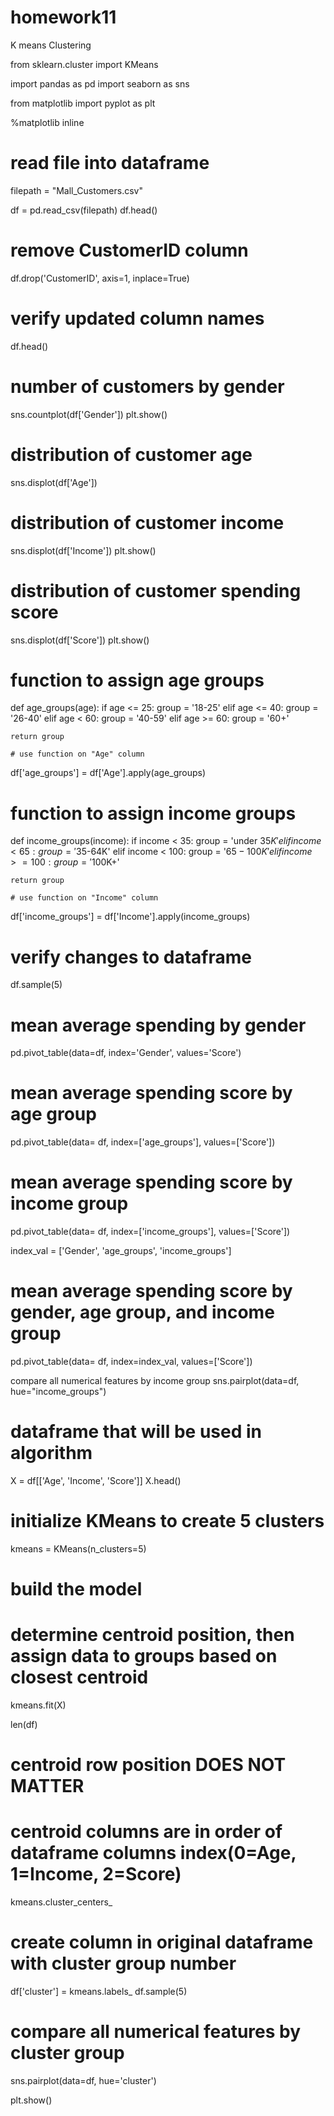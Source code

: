# homework11
K means Clustering

from sklearn.cluster import KMeans

import pandas as pd
import seaborn as sns

from matplotlib import pyplot as plt

%matplotlib inline

# read file into dataframe
filepath = "Mall_Customers.csv"

df = pd.read_csv(filepath)
df.head()

# remove CustomerID column
df.drop('CustomerID', axis=1, inplace=True)

# verify updated column names
df.head()

# number of customers by gender
sns.countplot(df['Gender'])
plt.show()


# distribution of customer age
sns.displot(df['Age'])

# distribution of customer income
sns.displot(df['Income'])
plt.show()

# distribution of customer spending score
sns.displot(df['Score'])
plt.show()

# function to assign age groups
def age_groups(age):
    if age <= 25:
        group = '18-25'
    elif age <= 40:
        group = '26-40'
    elif age < 60:
        group = '40-59'
    elif age >= 60:
        group = '60+'
        
    return group

    # use function on "Age" column
df['age_groups'] = df['Age'].apply(age_groups)

# function to assign income groups
def income_groups(income):
    if income < 35:
        group = 'under $35K'
    elif income < 65:
        group = '$35-64K'
    elif income < 100:
        group = '$65-100K'
    elif income >= 100:
        group = '$100K+'
        
    return group

    # use function on "Income" column
df['income_groups'] = df['Income'].apply(income_groups)

# verify changes to dataframe
df.sample(5)

# mean average spending by gender
pd.pivot_table(data=df, index='Gender', values='Score')

# mean average spending score by age group
pd.pivot_table(data= df, index=['age_groups'], values=['Score'])

# mean average spending score by income group
pd.pivot_table(data= df, index=['income_groups'], values=['Score'])

index_val = ['Gender', 'age_groups', 'income_groups']

# mean average spending score by gender, age group, and income group
pd.pivot_table(data= df, index=index_val, values=['Score'])

 compare all numerical features by income group
sns.pairplot(data=df, hue="income_groups")

# dataframe that will be used in algorithm
X = df[['Age', 'Income', 'Score']]
X.head()

# initialize KMeans to create 5 clusters
kmeans = KMeans(n_clusters=5)

# build the model 
# determine centroid position, then assign data to groups based on closest centroid
kmeans.fit(X)

len(df)

# centroid row position DOES NOT MATTER
# centroid columns are in order of dataframe columns index(0=Age, 1=Income, 2=Score)
kmeans.cluster_centers_

# create column in original dataframe with cluster group number
df['cluster'] = kmeans.labels_
df.sample(5)

# compare all numerical features by cluster group
sns.pairplot(data=df, hue='cluster')



plt.show()
